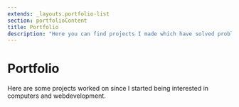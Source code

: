 ```yaml
---
extends: _layouts.portfolio-list
section: portfolioContent
title: Portfolio
description: "Here you can find projects I made which have solved problems. They are categorized by type: work related, experiments or school assignments"
---
```


# Portfolio

Here are some projects worked on since I started being interested in computers and webdevelopment.